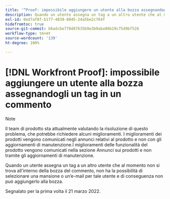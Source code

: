 ```yaml
---
title: '“Proof: impossibile aggiungere un utente alla bozza assegnandogli un tag in un commento”'
description: Quando un utente assegna un tag a un altro utente che al momento non si trova all’interno della bozza del commento, non ha la possibilità di selezionare una mansione o un’e-mail per tale utente e di conseguenza non può aggiungerlo alla bozza.
exl-id: 0ed7af8f-b177-4839-8045-24a5be2c764f
hidefromtoc: true
source-git-commit: b6adcbe778d87635b9e3b9aba96b19c75d9bf528
workflow-type: tm+mt
source-wordcount: '139'
ht-degree: 100%

---
```


# [!DNL Workfront Proof]: impossibile aggiungere un utente alla bozza assegnandogli un tag in un commento

<!--Converted to story-->

>[!NOTE]
>
>Il team di prodotto sta attualmente valutando la risoluzione di questo problema, che potrebbe richiedere alcuni miglioramenti. I miglioramenti dei prodotti vengono comunicati negli annunci relativi al prodotto e non con gli aggiornamenti di manutenzione.I miglioramenti delle funzionalità del prodotto vengono comunicati nella sezione Annunci sui prodotti e non tramite gli aggiornamenti di manutenzione.

Quando un utente assegna un tag a un altro utente che al momento non si trova all’interno della bozza del commento, non ha la possibilità di selezionare una mansione o un’e-mail per tale utente e di conseguenza non può aggiungerlo alla bozza.

Segnalato per la prima volta il 21 marzo 2022.
